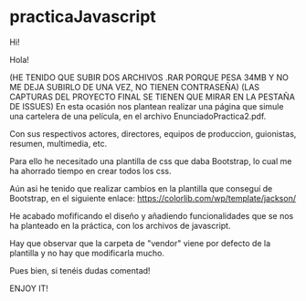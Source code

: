 # practicaJavascript

Hi!

Hola! 

(HE TENIDO QUE SUBIR DOS ARCHIVOS .RAR PORQUE PESA 34MB Y NO ME DEJA SUBIRLO DE UNA VEZ, NO TIENEN CONTRASEÑA)
(LAS CAPTURAS DEL PROYECTO FINAL SE TIENEN QUE MIRAR EN LA PESTAÑA DE ISSUES)
En esta ocasión nos plantean realizar una página que simule una cartelera de una película, en el archivo EnunciadoPractica2.pdf.

Con sus respectivos actores, directores, equipos de produccion, guionistas, resumen, multimedia, etc.

Para ello he necesitado una plantilla de css que daba Bootstrap, lo cual me ha ahorrado tiempo en crear todos los css.

Aún asi he tenido que realizar cambios en la plantilla que conseguí de Bootstrap, en el siguiente enlace:
https://colorlib.com/wp/template/jackson/

He acabado mofificando el diseño y añadiendo funcionalidades que se nos ha planteado en la práctica, con los archivos de javascript.

Hay que observar que la carpeta de "vendor" viene por defecto de la plantilla y no hay que modificarla mucho.

Pues bien, si tenéis dudas comentad!

ENJOY IT!
